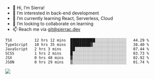 - 👋 Hi, I’m Sierra!
- 👀 I’m interested in back-end development
- 🌱 I’m currently learning React, Serverless, Cloud
- 💞️ I’m looking to collaborate on learning
- 📫 Reach me via git@sierrac.dev

<!--START_SECTION:waka-->

```text
TSX          12 hrs 12 mins  ███████████░░░░░░░░░░░░░░   44.29 %
TypeScript   10 hrs 35 mins  █████████▓░░░░░░░░░░░░░░░   38.40 %
JavaScript   2 hrs 3 mins    ██░░░░░░░░░░░░░░░░░░░░░░░   07.44 %
SCSS         1 hrs 2 mins    █░░░░░░░░░░░░░░░░░░░░░░░░   03.73 %
JSX          0 hrs 48 mins   ▓░░░░░░░░░░░░░░░░░░░░░░░░   02.92 %
JSON         0 hrs 29 mins   ▒░░░░░░░░░░░░░░░░░░░░░░░░   01.74 %
```

<!--END_SECTION:waka-->


![](https://hit.yhype.me/github/profile?user_id=7351311)
